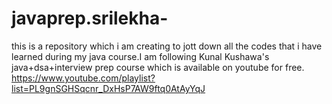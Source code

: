 # javaprep.srilekha-
this is a repository which i am creating to jott down all the codes that i have learned during my java course.I am following Kunal Kushawa's java+dsa+interview prep course which is available on youtube for free.
https://www.youtube.com/playlist?list=PL9gnSGHSqcnr_DxHsP7AW9ftq0AtAyYqJ
